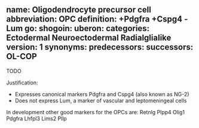 name: Oligodendrocyte precursor cell
abbreviation: OPC
definition: +Pdgfra +Cspg4 -Lum
go:
shogoin: 
uberon:
categories: Ectodermal Neuroectodermal Radialglialike
version: 1
synonyms:
predecessors:
successors: OL-COP
---

TODO

Justification:

* Expresses canonical markers Pdgfra and Cspg4 (also known as NG-2)
* Does not express Lum, a marker of vascular and leptomeningeal cells  

In development other good markers for the OPCs are:  Retnlg Plpp4 Olig1 Pdgfra Lhfpl3 Lims2 Pllp
